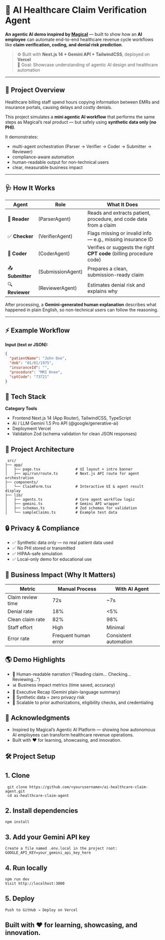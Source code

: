 # 🧾 AI Healthcare Claim Verification Agent

**An agentic AI demo inspired by [Magical](https://www.getmagical.com)** — built to show how an **AI employee** can automate end-to-end healthcare revenue cycle workflows like **claim verification, coding, and denial risk prediction**.

> ⚙️ Built with **Next.js 14 + Gemini API + TailwindCSS**, deployed on **Vercel**   
> 🎯 Goal: Showcase understanding of agentic AI design and healthcare automation

---

## 🧠 Project Overview

Healthcare billing staff spend hours copying information between EMRs and insurance portals, causing delays and costly denials.

This project simulates a **mini agentic AI workflow** that performs the same steps as Magical’s real product — but safely using **synthetic data only (no PHI)**.

It demonstrates:
- multi-agent orchestration (Parser → Verifier → Coder → Submitter → Reviewer)  
- compliance-aware automation  
- human-readable output for non-technical users  
- clear, measurable business impact

---

## 🩺 How It Works

| Agent | Role | What It Does |
|--------|------|---------------|
| 🧾 **Reader** | (ParserAgent) | Reads and extracts patient, procedure, and code data from a claim |
| ✅ **Checker** | (VerifierAgent) | Flags missing or invalid info — e.g., missing insurance ID |
| 💬 **Coder** | (CoderAgent) | Verifies or suggests the right **CPT code** (billing procedure code) |
| 📤 **Submitter** | (SubmissionAgent) | Prepares a clean, submission-ready claim |
| 🔍 **Reviewer** | (ReviewerAgent) | Estimates denial risk and explains why |

After processing, a **Gemini-generated human explanation** describes what happened in plain English, so non-technical users can follow the reasoning.

---

## ⚡ Example Workflow

**Input (text or JSON):**
```json
{
  "patientName": "John Doe",
  "dob": "01/01/1975",
  "insuranceId": "",
  "procedure": "MRI Knee",
  "cptCode": "73721"
}
```

## 🧱 Tech Stack
**Category	Tools**
- Frontend	Next.js 14 (App Router), TailwindCSS, TypeScript
- AI / LLM	Gemini 1.5 Pro API (@google/generative-ai)
- Deployment	Vercel
- Validation	Zod (schema validation for clean JSON responses)


## 🧩 Project Architecture
```
 src/
├── app/
│   ├── page.tsx                # UI layout + intro banner
│   ├── api/run/route.ts        # Next.js API route for agent orchestration
├── components/
│   └── ClaimForm.tsx           # Interactive UI & agent result display
├── lib/
│   ├── agents.ts               # Core agent workflow logic
│   ├── gemini.ts               # Gemini API wrapper
│   ├── schemas.ts              # Zod schemas for validation
│   └── sampleClaims.ts         # Example test data

```

## 🔒 Privacy & Compliance
- ✅ Synthetic data only — no real patient data used
- ✅ No PHI stored or transmitted
- ✅ HIPAA-safe simulation
- ✅ Local-only demo for educational use

## 💼 Business Impact (Why It Matters)

| Metric            | Manual Process       | With AI Agent         |
| ----------------- | -------------------- | --------------------- |
| Claim review time | 72s                  | ~7s                   |
| Denial rate       | 18%                  | <5%                   |
| Clean claim rate  | 82%                  | 98%                   |
| Staff effort      | High                 | Minimal               |
| Error rate        | Frequent human error | Consistent automation |


## 🌎 Demo Highlights
- 🧾 Human-readable narration (“Reading claim… Checking… Reviewing…”)
- 📊 Business impact metrics (time saved, accuracy)
- 💬 Executive Recap (Gemini plain-language summary)
- 🔁 Synthetic data = zero privacy risk
- 🧠 Scalable to prior authorizations, eligibility checks, and credentialing


## 🙌 Acknowledgments
- Inspired by Magical’s Agentic AI Platform — showing how autonomous AI employees can transform healthcare revenue operations.
- Built with ❤️ for learning, showcasing, and innovation.

## 🛠️ Project Setup

## 1. Clone
   ```
    git clone https://github.com/<yourusername>/ai-healthcare-claim-agent.git
    cd ai-healthcare-claim-agent
   ```

## 2. Install dependencies
```   
npm install
  ```
## 3. Add your Gemini API key
```  
Create a file named .env.local in the project root:
GOOGLE_API_KEY=your_gemini_api_key_here
  ```
## 4. Run locally
```   
npm run dev
Visit http://localhost:3000
  ```
## 5. Deploy
   
```   
Push to GitHub → Deploy on Vercel
  ```

## Built with ❤️ for learning, showcasing, and innovation.

